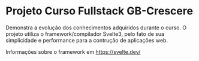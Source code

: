 # Projeto Curso Fullstack GB-Crescere

Demonstra a evolução dos conhecimentos adquiridos durante o curso.
O projeto utiliza o framework/compilador Svelte3, pelo fato de sua simplicidade e performance para a contrução de aplicações web.

Informações sobre o framework em https://svelte.dev/

